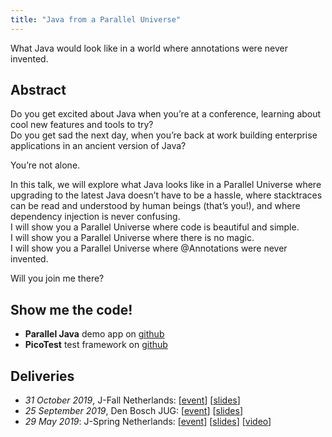 ```yaml
---
title: "Java from a Parallel Universe"
---
```

What Java would look like in a world where annotations were never invented. 

## Abstract
Do you get excited about Java when you’re at a conference, learning about cool new features and tools to try?<br/>
Do you get sad the next day, when you’re back at work building enterprise applications in an ancient version of Java?

You’re not alone.

In this talk, we will explore what Java looks like in a Parallel Universe where upgrading to the latest Java doesn’t have to be a hassle, where stacktraces can be read and understood by human beings (that’s you!), and where dependency injection is never confusing.<br/>
I will show you a Parallel Universe where code is beautiful and simple.<br/>
I will show you a Parallel Universe where there is no magic.<br/>
I will show you a Parallel Universe where @Annotations were never invented.

Will you join me there?

## Show me the code!
* **Parallel Java** demo app on [github](https://github.com/jqno/paralleljava)
* **PicoTest** test framework on [github](https://github.com/jqno/picotest)

## Deliveries
* _31 October 2019_, J-Fall Netherlands: [[event](https://jfall.nl/sessions/java-from-a-parallel-universe/)] [[slides](2019-jfall)]
* _25 September 2019_, Den Bosch JUG: [[event](https://www.meetup.com/Den-Bosch-Java-User-Group/events/263672508/)] [[slides](2019-denboschjug)]
* _29 May 2019_: J-Spring Netherlands: [[event](https://jspring.nl/sessions/java-from-a-parallel-universe/)] [[slides](2019-jspring)] [[video](https://www.youtube.com/watch?v=Yj_Bh93omw4)]

